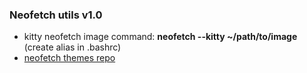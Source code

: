 ### Neofetch utils v1.0
- kitty neofetch image command: **neofetch --kitty ~/path/to/image** (create alias in .bashrc)
- [neofetch themes repo](https://github.com/Chick2D/neofetch-themes/tree/main)